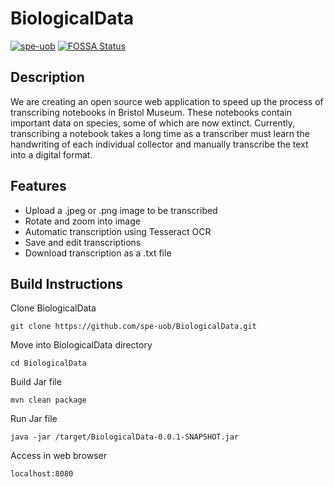 # BiologicalData
[![spe-uob](https://circleci.com/gh/spe-uob/BiologicalData.svg?style=shield&circle-token=553606a2ed9bfa7f3c36edbb58a524731ae178ba)](https://circleci.com/gh/spe-uob/BiologicalData)
[![FOSSA Status](https://app.fossa.com/api/projects/git%2Bgithub.com%2Fspe-uob%2FBiologicalData.svg?type=shield)](https://app.fossa.com/projects/git%2Bgithub.com%2Fspe-uob%2FBiologicalData?ref=badge_shield)

## Description

We are creating an open source web application to speed up the process of transcribing notebooks in Bristol Museum. These notebooks contain important data on species, some of which are now extinct. Currently, transcribing a notebook takes a long time as a transcriber must learn the handwriting of each individual collector and manually transcribe the text into a digital format. 


## Features

* Upload a .jpeg or .png image to be transcribed
* Rotate and zoom into image
* Automatic transcription using Tesseract OCR
* Save and edit transcriptions
* Download transcription as a .txt file

## Build Instructions
Clone BiologicalData
```
git clone https://github.com/spe-uob/BiologicalData.git
```
Move into BiologicalData directory
```
cd BiologicalData
```
Build Jar file
```
mvn clean package
```
Run Jar file
```
java -jar /target/BiologicalData-0.0.1-SNAPSHOT.jar
```
Access in web browser
```
localhost:8080
```
